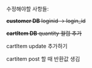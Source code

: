 수정해야할 사항들:

~~**customer DB**  loginid -> login_id~~

~~**cartItem DB** quantity 컬럼 추가~~

cartItem update 추가하기

cartitem post 할 때 반환값 생김


